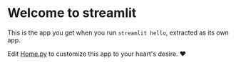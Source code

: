 # Welcome to streamlit

This is the app you get when you run `streamlit hello`, extracted as its own app.

Edit [Home.py](./Home.py) to customize this app to your heart's desire. ❤️

